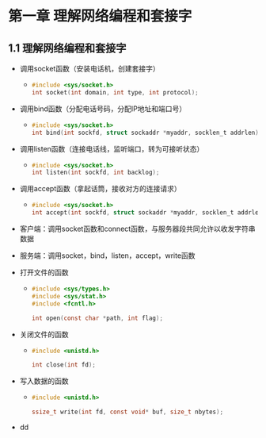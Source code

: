 # 第一章 理解网络编程和套接字

## 1.1 理解网络编程和套接字

- 调用socket函数（安装电话机，创建套接字）

  - ```c
    #include <sys/socket.h>
    int socket(int domain, int type, int protocol);
    ```

- 调用bind函数（分配电话号码，分配IP地址和端口号）

  - ```c
    #include <sys/socket.h>
    int bind(int sockfd, struct sockaddr *myaddr, socklen_t addrlen);
    ```

- 调用listen函数（连接电话线，监听端口，转为可接听状态）

  - ```c
    #include <sys/socket.h>
    int listen(int sockfd, int backlog);
    ```

- 调用accept函数（拿起话筒，接收对方的连接请求）

  - ```c
    #include <sys/socket.h>
    int accept(int sockfd, struct sockaddr *myaddr, socklen_t addrlen);
    ```

- 客户端：调用socket函数和connect函数，与服务器段共同允许以收发字符串数据

- 服务端：调用socket，bind，listen，accept，write函数

- 打开文件的函数

  - ```c
    #include <sys/types.h>
    #include <sys/stat.h>
    #include <fcntl.h>
    
    int open(const char *path, int flag);
    ```

- 关闭文件的函数

  - ```c
    #include <unistd.h>
    
    int close(int fd);
    ```

- 写入数据的函数

  - ```c
    #include <unistd.h>
    
    ssize_t write(int fd, const void* buf, size_t nbytes);
    ```

- dd